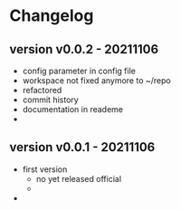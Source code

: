 
# Changelog


## version v0.0.2 - 20211106

- config parameter in config file
- workspace not fixed anymore to ~/repo
- refactored 
- commit history
- documentation in reademe
- 


## version v0.0.1 - 20211106

- first version 
  - no yet released official 
  - 
-
